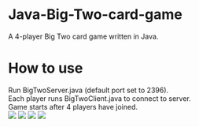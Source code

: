# Java-Big-Two-card-game
A 4-player Big Two card game written in Java.
# How to use
Run BigTwoServer.java (default port set to 2396).<br>
Each player runs BigTwoClient.java to connect to server.<br>
Game starts after 4 players have joined. <br>
<img src="https://user-images.githubusercontent.com/51830149/130010438-b79a57af-1b65-4c98-a0e3-ed19e8fb788b.png" >
<img src="https://user-images.githubusercontent.com/51830149/130009789-3bbbc4d7-3440-4aa0-8d3e-4fab26cdbc74.png" >
<img src="https://user-images.githubusercontent.com/51830149/130009797-94b4f02d-cf7d-4bfa-b98b-643c8ca7e340.png" >
<img src="https://user-images.githubusercontent.com/51830149/130009798-1b260db3-5b56-429b-a514-c3aaf379346f.png" >
